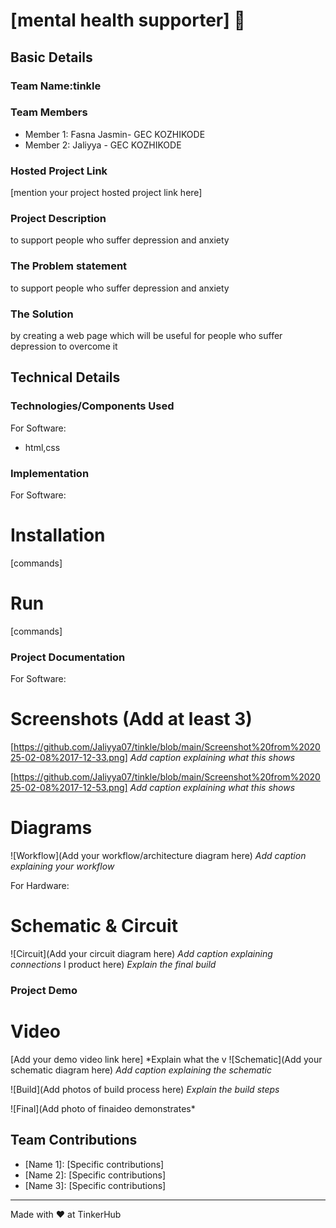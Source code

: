 # [mental health supporter] 🎯


## Basic Details
### Team Name:tinkle


### Team Members
- Member 1: Fasna Jasmin- GEC KOZHIKODE
- Member 2: Jaliyya - GEC KOZHIKODE
  

### Hosted Project Link
[mention your project hosted project link here]

### Project Description
to support people who suffer depression and anxiety

### The Problem statement
to support people who suffer depression and anxiety



### The Solution
by creating a web page which will be useful for people who suffer depression to overcome it

## Technical Details
### Technologies/Components Used
For Software:
- html,css

### Implementation
For Software:
# Installation
[commands]

# Run
[commands]

### Project Documentation
For Software:

# Screenshots (Add at least 3)
  [https://github.com/Jaliyya07/tinkle/blob/main/Screenshot%20from%202025-02-08%2017-12-33.png]
*Add caption explaining what this shows*

[https://github.com/Jaliyya07/tinkle/blob/main/Screenshot%20from%202025-02-08%2017-12-53.png]
*Add caption explaining what this shows*

# Diagrams
![Workflow](Add your workflow/architecture diagram here)
*Add caption explaining your workflow*

For Hardware:

# Schematic & Circuit
![Circuit](Add your circuit diagram here)
*Add caption explaining connections*
l product here)
*Explain the final build*

### Project Demo
# Video
[Add your demo video link here]
*Explain what the v
![Schematic](Add your schematic diagram here)
*Add caption explaining the schematic*





![Build](Add photos of build process here)
*Explain the build steps*

![Final](Add photo of finaideo demonstrates*

## Team Contributions
- [Name 1]: [Specific contributions]
- [Name 2]: [Specific contributions]
- [Name 3]: [Specific contributions]

---
Made with ❤️ at TinkerHub
